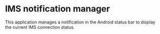 # IMS notification manager

This application manages a notification in the Android status bar to display the current IMS connection status.
